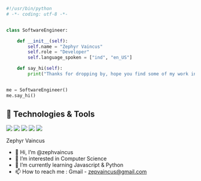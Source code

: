 ```python
#!/usr/bin/python
# -*- coding: utf-8 -*-


class SoftwareEngineer:

    def __init__(self):
        self.name = "Zephyr Vaincus"
        self.role = "Developer"
        self.language_spoken = ["ind", "en_US"]

    def say_hi(self):
        print("Thanks for dropping by, hope you find some of my work interesting.")


me = SoftwareEngineer()
me.say_hi()
```
## 🔧 Technologies & Tools

![](https://img.shields.io/badge/Editor-VS_Code-informational?style=flat&logo=visual-studio-code&logoColor=white&color=6aa6f8)
![](https://img.shields.io/badge/Code-Python-informational?style=flat&logo=python&logoColor=white&color=6aa6f8)
![](https://img.shields.io/badge/Code-JavaScript-informational?style=flat&logo=javascript&logoColor=white&color=6aa6f8)
![](https://img.shields.io/badge/Shell-Bash-informational?style=flat&logo=gnu-bash&logoColor=white&color=6aa6f8)
![](https://img.shields.io/badge/Tools-Docker-informational?style=flat&logo=docker&logoColor=white&color=6aa6f8)


Zephyr Vaincus
- 👋 Hi, I’m @zephvaincus
- 👀 I’m interested in Computer Science
- 🌱 I’m currently learning Javascript & Python
- 📫 How to reach me : Gmail - zepvaincus@gmail.com

<!---
zephvaincus/zephvaincus is a ✨ special ✨ repository because its `README.md` (this file) appears on your GitHub profile.
You can click the Preview link to take a look at your changes.
--->

